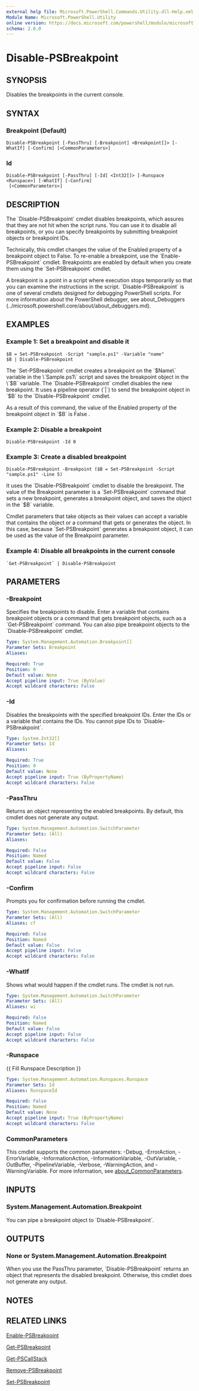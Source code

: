 ```yaml
---
external help file: Microsoft.PowerShell.Commands.Utility.dll-Help.xml
Module Name: Microsoft.PowerShell.Utility
online version: https://docs.microsoft.com/powershell/module/microsoft.powershell.utility/disable-psbreakpoint?view=powershell-7.1&WT.mc_id=ps-gethelp
schema: 2.0.0
---
```


# Disable-PSBreakpoint

## SYNOPSIS
Disables the breakpoints in the current console.

## SYNTAX

### Breakpoint (Default)
```
Disable-PSBreakpoint [-PassThru] [-Breakpoint] <Breakpoint[]> [-WhatIf] [-Confirm] [<CommonParameters>]
```

### Id
```
Disable-PSBreakpoint [-PassThru] [-Id] <Int32[]> [-Runspace <Runspace>] [-WhatIf] [-Confirm]
 [<CommonParameters>]
```

## DESCRIPTION
The \`Disable-PSBreakpoint\` cmdlet disables breakpoints, which assures that they are not hit when the script runs.
You can use it to disable all breakpoints, or you can specify breakpoints by submitting breakpoint objects or breakpoint IDs.

Technically, this cmdlet changes the value of the Enabled property of a breakpoint object to False.
To re-enable a breakpoint, use the \`Enable-PSBreakpoint\` cmdlet.
Breakpoints are enabled by default when you create them using the \`Set-PSBreakpoint\` cmdlet.

A breakpoint is a point in a script where execution stops temporarily so that you can examine the instructions in the script.
\`Disable-PSBreakpoint\` is one of several cmdlets designed for debugging PowerShell scripts.
For more information about the PowerShell debugger, see about_Debuggers (../microsoft.powershell.core/about/about_debuggers.md).

## EXAMPLES

### Example 1: Set a breakpoint and disable it
```
$B = Set-PSBreakpoint -Script "sample.ps1" -Variable "name"
$B | Disable-PSBreakpoint
```

The \`Set-PSBreakpoint\` cmdlet creates a breakpoint on the \`$Name\` variable in the \`Sample.ps1\` script and saves the breakpoint object in the \`$B\` variable.
The \`Disable-PSBreakpoint\` cmdlet disables the new breakpoint.
It uses a pipeline operator (\`|\`) to send the breakpoint object in \`$B\` to the \`Disable-PSBreakpoint\` cmdlet.

As a result of this command, the value of the Enabled property of the breakpoint object in \`$B\` is False .

### Example 2: Disable a breakpoint
```
Disable-PSBreakpoint -Id 0
```

### Example 3: Create a disabled breakpoint
```
Disable-PSBreakpoint -Breakpoint ($B = Set-PSBreakpoint -Script "sample.ps1" -Line 5)
```

It uses the \`Disable-PSBreakpoint\` cmdlet to disable the breakpoint.
The value of the Breakpoint parameter is a \`Set-PSBreakpoint\` command that sets a new breakpoint, generates a breakpoint object, and saves the object in the \`$B\` variable.

Cmdlet parameters that take objects as their values can accept a variable that contains the object or a command that gets or generates the object.
In this case, because \`Set-PSBreakpoint\` generates a breakpoint object, it can be used as the value of the Breakpoint parameter.

### Example 4: Disable all breakpoints in the current console
```
`Get-PSBreakpoint` | Disable-PSBreakpoint
```

## PARAMETERS

### -Breakpoint
Specifies the breakpoints to disable.
Enter a variable that contains breakpoint objects or a command that gets breakpoint objects, such as a \`Get-PSBreakpoint\` command.
You can also pipe breakpoint objects to the \`Disable-PSBreakpoint\` cmdlet.

```yaml
Type: System.Management.Automation.Breakpoint[]
Parameter Sets: Breakpoint
Aliases:

Required: True
Position: 0
Default value: None
Accept pipeline input: True (ByValue)
Accept wildcard characters: False
```

### -Id
Disables the breakpoints with the specified breakpoint IDs.
Enter the IDs or a variable that contains the IDs.
You cannot pipe IDs to \`Disable-PSBreakpoint\`.

```yaml
Type: System.Int32[]
Parameter Sets: Id
Aliases:

Required: True
Position: 0
Default value: None
Accept pipeline input: True (ByPropertyName)
Accept wildcard characters: False
```

### -PassThru
Returns an object representing the enabled breakpoints.
By default, this cmdlet does not generate any output.

```yaml
Type: System.Management.Automation.SwitchParameter
Parameter Sets: (All)
Aliases:

Required: False
Position: Named
Default value: False
Accept pipeline input: False
Accept wildcard characters: False
```

### -Confirm
Prompts you for confirmation before running the cmdlet.

```yaml
Type: System.Management.Automation.SwitchParameter
Parameter Sets: (All)
Aliases: cf

Required: False
Position: Named
Default value: False
Accept pipeline input: False
Accept wildcard characters: False
```

### -WhatIf
Shows what would happen if the cmdlet runs.
The cmdlet is not run.

```yaml
Type: System.Management.Automation.SwitchParameter
Parameter Sets: (All)
Aliases: wi

Required: False
Position: Named
Default value: False
Accept pipeline input: False
Accept wildcard characters: False
```

### -Runspace
{{ Fill Runspace Description }}

```yaml
Type: System.Management.Automation.Runspaces.Runspace
Parameter Sets: Id
Aliases: RunspaceId

Required: False
Position: Named
Default value: None
Accept pipeline input: True (ByPropertyName)
Accept wildcard characters: False
```

### CommonParameters
This cmdlet supports the common parameters: -Debug, -ErrorAction, -ErrorVariable, -InformationAction, -InformationVariable, -OutVariable, -OutBuffer, -PipelineVariable, -Verbose, -WarningAction, and -WarningVariable. For more information, see [about_CommonParameters](http://go.microsoft.com/fwlink/?LinkID=113216).

## INPUTS

### System.Management.Automation.Breakpoint
You can pipe a breakpoint object to \`Disable-PSBreakpoint\`.

## OUTPUTS

### None or System.Management.Automation.Breakpoint
When you use the PassThru parameter, \`Disable-PSBreakpoint\` returns an object that represents the disabled breakpoint.
Otherwise, this cmdlet does not generate any output.

## NOTES

## RELATED LINKS

[Enable-PSBreakpoint]()

[Get-PSBreakpoint]()

[Get-PSCallStack]()

[Remove-PSBreakpoint]()

[Set-PSBreakpoint]()

